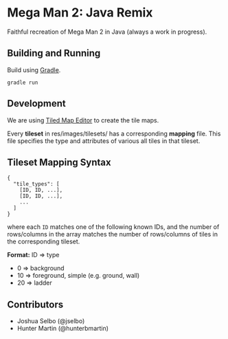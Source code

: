 Mega Man 2: Java Remix
=====

Faithful recreation of Mega Man 2 in Java (always a work in progress).

Building and Running
-----
Build using [Gradle](https://gradle.org/).

```
gradle run
```

Development
-----
We are using [Tiled Map Editor](http://www.mapeditor.org) to create the tile maps.

Every **tileset** in res/images/tilesets/ has a corresponding **mapping** file.
This file specifies the type and attributes of various all tiles in that tileset.

Tileset Mapping Syntax
-----
```
{
  "tile_types": [
    [ID, ID, ...],
    [ID, ID, ...],
    ...
  ]
}
```

where each `ID` matches one of the following known IDs, and the number of rows/columns in the array matches
the number of rows/columns of tiles in the corresponding tileset.

**Format:** ID => type

* 0 => background
* 10 => foreground, simple (e.g. ground, wall)
* 20 => ladder

Contributors
-----
* Joshua Selbo (@jselbo)
* Hunter Martin (@hunterbmartin)

